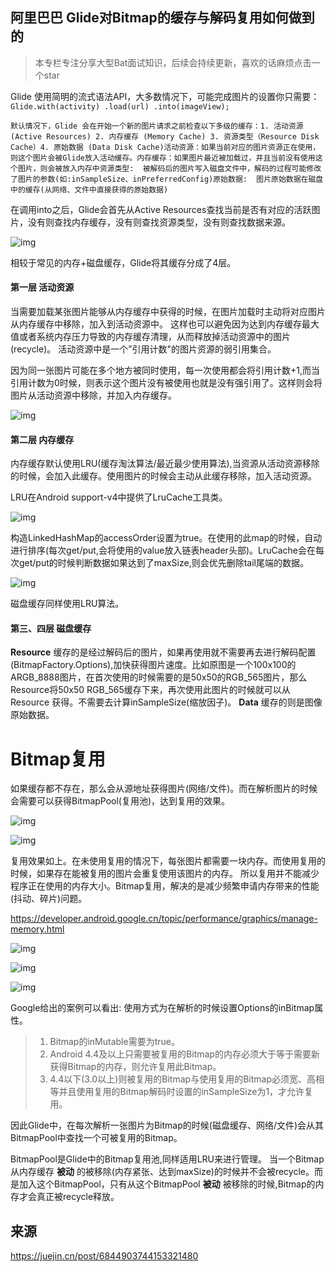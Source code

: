 ## 阿里巴巴 Glide对Bitmap的缓存与解码复用如何做到的

> 本专栏专注分享大型Bat面试知识，后续会持续更新，喜欢的话麻烦点击一个star



Glide 使用简明的流式语法API，大多数情况下，可能完成图片的设置你只需要： `Glide.with(activity) .load(url) .into(imageView);`

```
默认情况下，Glide 会在开始一个新的图片请求之前检查以下多级的缓存：1. 活动资源 (Active Resources) 2. 内存缓存 (Memory Cache) 3. 资源类型（Resource Disk Cache）4. 原始数据 (Data Disk Cache)活动资源：如果当前对应的图片资源正在使用，则这个图片会被Glide放入活动缓存。内存缓存：如果图片最近被加载过，并且当前没有使用这个图片，则会被放入内存中资源类型:  被解码后的图片写入磁盘文件中，解码的过程可能修改了图片的参数(如:inSampleSize、inPreferredConfig)原始数据:  图片原始数据在磁盘中的缓存(从网络、文件中直接获得的原始数据)
```

在调用into之后，Glide会首先从Active Resources查找当前是否有对应的活跃图片，没有则查找内存缓存，没有则查找资源类型，没有则查找数据来源。

![img](media/167cadf67a14a7e0.png)

相较于常见的内存+磁盘缓存，Glide将其缓存分成了4层。

#### 第一层 活动资源

当需要加载某张图片能够从内存缓存中获得的时候，在图片加载时主动将对应图片从内存缓存中移除，加入到活动资源中。 这样也可以避免因为达到内存缓存最大值或者系统内存压力导致的内存缓存清理，从而释放掉活动资源中的图片(recycle)。 活动资源中是一个”引用计数"的图片资源的弱引用集合。

因为同一张图片可能在多个地方被同时使用，每一次使用都会将引用计数+1,而当引用计数为0时候，则表示这个图片没有被使用也就是没有强引用了。这样则会将图片从活动资源中移除，并加入内存缓存。

![img](media/167cae08dd685bfe)

#### 第二层 内存缓存

内存缓存默认使用LRU(缓存淘汰算法/最近最少使用算法),当资源从活动资源移除的时候，会加入此缓存。使用图片的时候会主动从此缓存移除，加入活动资源。

LRU在Android support-v4中提供了LruCache工具类。

![img](media/167cae08dd79e9d9)

构造LinkedHashMap的accessOrder设置为true。在使用的此map的时候，自动进行排序(每次get/put,会将使用的value放入链表header头部)。LruCache会在每次get/put的时候判断数据如果达到了maxSize,则会优先删除tail尾端的数据。

![img](media/167cae1381b76ff3.png)

磁盘缓存同样使用LRU算法。

#### 第三、四层 磁盘缓存

**Resource**  缓存的是经过解码后的图片，如果再使用就不需要再去进行解码配置(BitmapFactory.Options),加快获得图片速度。比如原图是一个100x100的ARGB_8888图片，在首次使用的时候需要的是50x50的RGB_565图片，那么Resource将50x50  RGB_565缓存下来，再次使用此图片的时候就可以从 Resource 获得。不需要去计算inSampleSize(缩放因子)。 **Data** 缓存的则是图像原始数据。

# Bitmap复用

如果缓存都不存在，那么会从源地址获得图片(网络/文件)。而在解析图片的时候会需要可以获得BitmapPool(复用池)，达到复用的效果。

![img](media/167cae26a346e8d8.png)

![img](media/167cae34b9991455.png)

复用效果如上。在未使用复用的情况下，每张图片都需要一块内存。而使用复用的时候，如果存在能被复用的图片会重复使用该图片的内存。 所以复用并不能减少程序正在使用的内存大小。Bitmap复用，解决的是减少频繁申请内存带来的性能(抖动、碎片)问题。

<https://developer.android.google.cn/topic/performance/graphics/manage-memory.html>

![img](media/167cae4611b6074c)

![img](media/167cae4611dd3a2b)

![img](media/167cae4611f04359)

Google给出的案例可以看出: 使用方式为在解析的时候设置Options的inBitmap属性。

> 1. Bitmap的inMutable需要为true。
> 2. Android 4.4及以上只需要被复用的Bitmap的内存必须大于等于需要新获得Bitmap的内存，则允许复用此Bitmap。
> 3. 4.4以下(3.0以上)则被复用的Bitmap与使用复用的Bitmap必须宽、高相等并且使用复用的Bitmap解码时设置的inSampleSize为1，才允许复用。

因此Glide中，在每次解析一张图片为Bitmap的时候(磁盘缓存、网络/文件)会从其BitmapPool中查找一个可被复用的Bitmap。

BitmapPool是Glide中的Bitmap复用池,同样适用LRU来进行管理。 当一个Bitmap从内存缓存 **被动** 的被移除(内存紧张、达到maxSize)的时候并不会被recycle。而是加入这个BitmapPool，只有从这个BitmapPool **被动** 被移除的时候,Bitmap的内存才会真正被recycle释放。

## 来源

https://juejin.cn/post/6844903744153321480